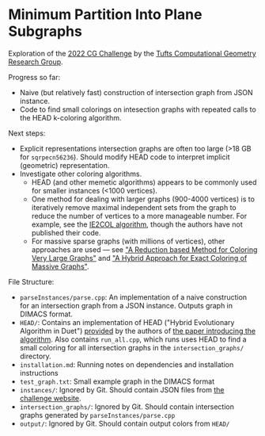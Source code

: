 # Minimum Partition Into Plane Subgraphs
Exploration of the [2022 CG Challenge](https://cgshop.ibr.cs.tu-bs.de/competition/cg-shop-2022/#problem-description)
by the [Tufts Computational Geometry Research Group](http://www.cs.tufts.edu/research/geometry/).

Progress so far:
- Naive (but relatively fast) construction of intersection graph from JSON instance.
- Code to find small colorings on intesection graphs with repeated calls to the HEAD k-coloring algorithm.

Next steps:
- Explicit representations intersection graphs are often too large (>18 GB for `sqrpecn56236`). Should modify HEAD code to interpret implicit (geometric) representation.
- Investigate other coloring algorithms.
    - HEAD (and other memetic algorithms) appears to be commonly used for smaller instances (<1000 vertices).
    - One method for dealing with larger graphs (900-4000 vertices) is to iteratively remove maximal independent sets from the graph to reduce the number of vertices to a more manageable number. For example, see the [IE2COL algorithm](https://www.sciencedirect.com/science/article/pii/S0166218X12002429), though the authors have not published their code.
    - For massive sparse graphs (with millions of vertices), other approaches are used — see ["A Reduction based Method for Coloring Very Large Graphs"](https://www.ijcai.org/proceedings/2017/0073.pdf) and ["A Hybrid Approach for Exact Coloring of Massive Graphs"](https://hal.laas.fr/hal-02076298/file/paper.pdf).

File Structure:
- `parseInstances/parse.cpp`: An implementation of a naive construction for an intersection graph from a JSON instance. Outputs graph in DIMACS format.
- `HEAD/`: Contains an implementation of HEAD ("Hybrid Evolutionary Algorithm in Duet") [provided](https://github.com/graphcoloring/HEAD) by the authors of [the paper introducing the algorithm](https://link.springer.com/article/10.1007/s10732-017-9354-9). Also contains `run_all.cpp`, which runs uses HEAD to find a small coloring for all intersection graphs in the `intersection_graphs/` directory.
- `installation.md`: Running notes on dependencies and installation instructions
- `test_graph.txt`: Small example graph in the DIMACS format
- `instances/`: Ignored by Git. Should contain JSON files from [the challenge website](https://cgshop.ibr.cs.tu-bs.de/competition/cg-shop-2022/#problem-description).
- `intersection_graphs/`: Ignored by Git. Should contain intersection graphs generated by `parseInstances/parse.cpp`
- `output/`: Ignored by Git. Should contain output colors from `HEAD/`